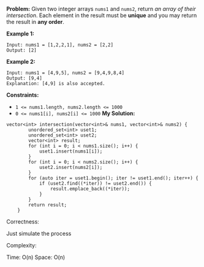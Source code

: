**Problem:**
Given two integer arrays `nums1` and `nums2`, return *an array of their intersection*. Each element in the result must be **unique** and you may return the result in **any order**.

 

**Example 1:**

```
Input: nums1 = [1,2,2,1], nums2 = [2,2]
Output: [2]
```

**Example 2:**

```
Input: nums1 = [4,9,5], nums2 = [9,4,9,8,4]
Output: [9,4]
Explanation: [4,9] is also accepted.
```

 

**Constraints:**

- `1 <= nums1.length, nums2.length <= 1000`
- `0 <= nums1[i], nums2[i] <= 1000`
**My Solution:**
```
vector<int> intersection(vector<int>& nums1, vector<int>& nums2) {
        unordered_set<int> uset1;
        unordered_set<int> uset2;
        vector<int> result;
        for (int i = 0; i < nums1.size(); i++) {
            uset1.insert(nums1[i]);
        }
        for (int i = 0; i < nums2.size(); i++) {
            uset2.insert(nums2[i]);
        }
        for (auto iter = uset1.begin(); iter != uset1.end(); iter++) {
            if (uset2.find((*iter)) != uset2.end()) {
                result.emplace_back((*iter));
            }
        }
        return result;
    }
```
Correctness:

Just simulate the process

Complexity:

Time: O(n)
Space: O(n)